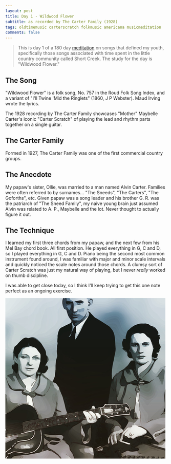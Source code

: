 ```yaml
---
layout: post
title: Day 1 - Wildwood Flower
subtitle: as recorded by The Carter Family (1928)
tags: oldtimemusic carterscratch folkmusic americana musicmeditation
comments: false
---
```

> This is day 1 of a 180 day [meditation](../currentmeditation) on songs that defined my youth, specifically those songs associated with time spent in the little country community called Short Creek. The study for the day is "Wildwood Flower."

## The Song
"Wildwood Flower" is a folk song, No. 757 in the Roud Folk Song Index, and a variant of "I'll Twine 'Mid the Ringlets" (1860, J P Webster). Maud Irving wrote the lyrics.

The 1928 recording by The Carter Family showcases "Mother" Maybelle Carter's iconic "Carter Scratch" of playing the lead and rhythm parts together on a single guitar.

## The Carter Family
Formed in 1927, The Carter Family was one of the first commercial country groups.

## The Anecdote
My papaw's sister, Ollie, was married to a man named Alvin Carter. Families were often referred to by surnames... "The Sneeds", "The Carters", "The Goforths", etc. Given papaw was a song leader and his brother G. R. was the patriarch of "The Sneed Family", my naive young brain just assumed Alvin was related to A. P., Maybelle and the lot. Never thought to actually figure it out.

## The Technique
I learned my first three chords from my papaw, and the next few from his Mel Bay chord book. All first position. He played everything in G, C and D, so I played everything in G, C and D. Piano being the second most common instrument found around, I was familiar with major and minor scale intervals and quickly noticed the scale notes around those chords. A clumsy sort of Carter Scratch was just my natural way of playing, but I never *really* worked on thumb discipline.

I was able to get close today, so I think I'll keep trying to get this one note perfect as an ongoing exercise.

![The Carter Family](/assets/img/carterfamily.jpg)
